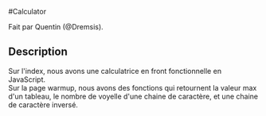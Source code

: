 #Calculator

Fait par Quentin (@Dremsis).

## Description

Sur l'index, nous avons une calculatrice en front fonctionnelle en JavaScript.
<br/>
Sur la page warmup, nous avons des fonctions qui retournent la valeur max d'un tableau, le nombre de voyelle d'une chaine de caractère, et une chaine de caractère inversé.
